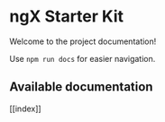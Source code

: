 # ngX Starter Kit

Welcome to the project documentation!

Use `npm run docs` for easier navigation.

## Available documentation

[[index]]
